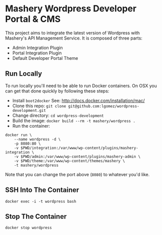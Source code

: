 # Mashery Wordpress Developer Portal & CMS

This project aims to integrate the latest version of Wordpress with Mashery's API
Management Service. It is composed of three parts:

* Admin Integration Plugin
* Portal Integration Plugin
* Default Developer Portal Theme

## Run Locally

To run locally you'll need to be able to run Docker containers.
On OSX you can get that done quickly by following these steps:

* Install `boot2docker` See: http://docs.docker.com/installation/mac/
* Clone this repo: `git clone git@github.com:lgomez/wordpress-development.git`
* Change directory: `cd wordpress-development`
* Build the image: `docker build --rm -t mashery/wordpress .`
* Run the container:

```Shell
docker run \
    --name wordpress -d \
    -p 8080:80 \
    -v $PWD/integration:/var/www/wp-content/plugins/mashery-integration \
    -v $PWD/admin:/var/www/wp-content/plugins/mashery-admin \
    -v $PWD/theme:/var/www/wp-content/themes/mashery \
    -t mashery/wordpress
```
Note that you can change the port above (`8080`) to whatever you'd like.

## SSH Into The Container
```
docker exec -i -t wordpress bash
```

## Stop The Container
```
docker stop wordpress
```
